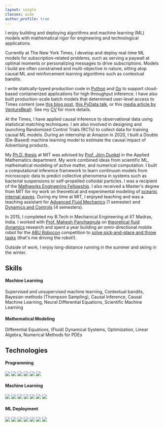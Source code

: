 ```yaml
---
layout: single
classes: wide
author_profile: true
---
```


I enjoy building and deploying algorithms and machine learning (ML) models with mathematical rigor for engineering and technological applications.

Currently at The New York Times, I develop and deploy real-time ML models for subscription-related problems, such as serving a paywall at optimal moments or personalizing messages to drive subscriptions. Models I build are often constrained and multi-objective in nature, sitting atop causal ML and reinforcement learning algorithms such as contextual bandits. 

I write statically-typed production code in [Python](https://typing.readthedocs.io/en/latest/) and [Go](https://go.dev) to support cloud-based containerized applications for high throughput inference. I have also built production-scale batch models that determined user-level access to Times content (see [this blog post](https://open.nytimes.com/how-the-new-york-times-uses-machine-learning-to-make-its-paywall-smarter-e5771d5f46f8), [this PyData talk](https://www.youtube.com/watch?v=6CmS96K6-EE), or this [media article by VentureBeat](https://venturebeat.com/ai/how-machine-learning-helps-the-new-york-times-power-its-paywall/)). See my [CV](https://rohitsupekar.github.io/assets/cv_rohit_supekar.pdf) for more details.

At the Times, I have applied causal inference to observational data using statistical matching techniques. I am also involved in designing and launching Randomized Control Trials (RCTs) to collect data for training causal ML models. During an internship at Amazon in 2020, I built a Double (De-Biased) machine learning model to estimate the causal impact of Advertising products.

My [Ph.D. thesis](https://rohitsupekar.github.io/assets/phd_thesis_rohit_supekar.pdf) at MIT was advised by [Prof. Jörn Dunkel](https://math.mit.edu/~dunkel/) in the Applied Mathematics department. My work combined ideas from scientific ML, mathematical modeling of active matter, and numerical computation. I built a computational inference framework to learn continuum models from microscopic data to predict collective phenomena in systems such as bacterial suspensions or self-propelled colloidal particles. I was a recipient of the [Mathworks Engineering Fellowship](https://engineering.mit.edu/2021-mathworks-fellows/page/2/). I also received a Master's degree from MIT for my work on theoretical and experimental modeling of [oceanic internal waves](https://rohitsupekar.github.io/assets/sm_thesis_rohit_supekar.pdf). During my time at MIT, I enjoyed teaching and was a teaching assistant for [Advanced Fluid Mechanics](https://ocw.mit.edu/courses/2-25-advanced-fluid-mechanics-fall-2013/) (1 semester) and [Dynamics and Controls](https://ocw.mit.edu/courses/2-003j-dynamics-and-control-i-spring-2007/.) (4 semesters).

In 2015, I completed my B.Tech in Mechanical Engineering at IIT Madras, India. I worked with [Prof. Mahesh Panchagnula](https://home.iitm.ac.in/mvp/) on [theoretical fluid dynamics](https://arxiv.org/abs/1408.6654) research and spent a year building an omni-directional mobile robot for the [ABU Robocon](https://en.wikipedia.org/wiki/ABU_Robocon) competition to [solve pick-and-place and throw tasks](https://www.youtube.com/watch?v=M6jNqmd_Jek) (that's me driving the robot!).

Outside of work, I enjoy long-distance running in the summer and skiing in the winter.

## Skills

#### Machine Learning
Supervised and unsupervised machine learning, Contextual bandits, Bayesian methods (Thompson Sampling), Causal Inference, Causal Machine Learning, Neural Differential Equations, Scientific Machine Learning

#### Mathematical Modeling
Differential Equations, (Fluid) Dynamical Systems, Optimization, Linear Algebra, Numerical Methods for PDEs

## Technologies

#### Programming
![](https://img.shields.io/badge/-Python-informational?style=flat&logo=python&logoColor=3776AB&color=fff8dc)
![](https://img.shields.io/badge/-pydantic-informational?style=flat&logo=pydantic&logoColor=3776AB&color=fff8dc)
![](https://img.shields.io/badge/-Go-informational?style=flat&logo=go&logoColor=3776AB&color=fff8dc)
![](https://img.shields.io/badge/-Linux-informational?style=flat&logo=linux&logoColor=black&color=fff8dc)
![](https://img.shields.io/badge/-VSCode-informational?style=flat&logo=visualstudiocode&logoColor=5C2D91&color=fff8dc)
![](https://img.shields.io/badge/-SQL-informational?style=flat&logo=googlebigquery&logoColor=669DF6&color=fff8dc)

#### Machine Learning
![](https://img.shields.io/badge/-pytorch-informational?style=flat&logo=pytorch&logoColor=EE4C2C&color=fff8dc)
![](https://img.shields.io/badge/-tensorflow-informational?style=flat&logo=tensorflow&logoColor=FF6F00&color=fff8dc)
![](https://img.shields.io/badge/-numpy-informational?style=flat&logo=numpy&logoColor=013243&color=fff8dc)
![](https://img.shields.io/badge/-pandas-informational?style=flat&logo=pandas&logoColor=150458&color=fff8dc)
![](https://img.shields.io/badge/-scipy-informational?style=flat&logo=scipy&logoColor=8CAAE6&color=fff8dc)
![](https://img.shields.io/badge/-scikitlearn-informational?style=flat&logo=scikit-learn&logoColor=F7931E&color=fff8dc)
![](https://img.shields.io/badge/-PySpark-informational?style=flat&logo=pyspark&logoColor=FF6F00&color=fff8dc)

#### ML Deployment
![](https://img.shields.io/badge/-TF_Serving-informational?style=flat&logo=tensorflow&logoColor=4285F4&color=fff8dc)
![](https://img.shields.io/badge/-NVidia_Triton-informational?style=flat&logo=nvidia&logoColor=4285F4&color=fff8dc)
![](https://img.shields.io/badge/-Google_Cloud-informational?style=flat&logo=googlecloud&logoColor=4285F4&color=fff8dc)
![](https://img.shields.io/badge/-docker-informational?style=flat&logo=docker&logoColor=2496ED&color=fff8dc)
![](https://img.shields.io/badge/-kubernetes-informational?style=flat&logo=kubernetes&logoColor=326CE5&color=fff8dc)
![](https://img.shields.io/badge/-drone_CI-informational?style=flat&logo=drone&logoColor=212121&color=fff8dc)
![](https://img.shields.io/badge/-airflow-informational?style=flat&logo=apacheairflow&logoColor=017CEE&color=fff8dc)